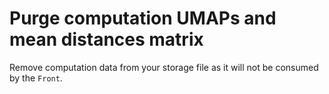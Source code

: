 # Purge computation UMAPs and mean distances matrix

Remove computation data from your storage file as it will not be consumed by
the `Front`.
